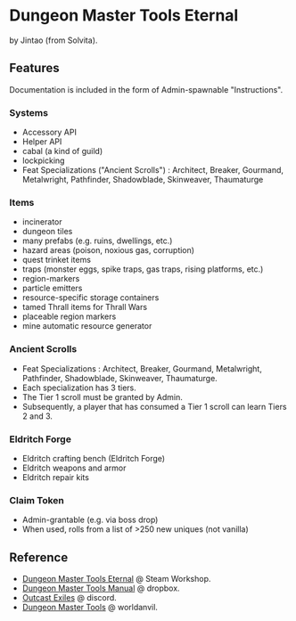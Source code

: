 # Dungeon Master Tools Eternal

by Jintao (from Solvita).

## Features

Documentation is included in the form of Admin-spawnable "Instructions".

### Systems

- Accessory API
- Helper API
- cabal (a kind of guild)
- lockpicking
- Feat Specializations ("Ancient Scrolls") : Architect, Breaker, Gourmand, Metalwright, Pathfinder, Shadowblade, Skinweaver, Thaumaturge

### Items

- incinerator
- dungeon tiles
- many prefabs (e.g. ruins, dwellings, etc.)
- hazard areas (poison, noxious gas, corruption)
- quest trinket items
- traps (monster eggs, spike traps, gas traps, rising platforms, etc.)
- region-markers
- particle emitters
- resource-specific storage containers
- tamed Thrall items for Thrall Wars
- placeable region markers
- mine automatic resource generator

### Ancient Scrolls

- Feat Specializations : Architect, Breaker, Gourmand, Metalwright, Pathfinder, Shadowblade, Skinweaver, Thaumaturge.
- Each specialization has 3 tiers.
- The Tier 1 scroll must be granted by Admin.
- Subsequently, a player that has consumed a Tier 1 scroll can learn Tiers 2 and 3.

### Eldritch Forge

- Eldritch crafting bench (Eldritch Forge)
- Eldritch weapons and armor
- Eldritch repair kits

### Claim Token

- Admin-grantable (e.g. via boss drop)
- When used, rolls from a list of >250 new uniques (not vanilla)

## Reference

- [Dungeon Master Tools Eternal](https://steamcommunity.com/sharedfiles/filedetails/?id=3269051739) @ Steam Workshop.
- [Dungeon Master Tools Manual](https://www.dropbox.com/scl/fi/glhsh7kehrxfuah98ogbt/DungeonMasterTools.pdf?rlkey=5ifpoynfi0jq4qgh3b5xrvv9t&e=2&dl=0) @ dropbox.
- [Outcast Exiles](https://discord.gg/SWYQ8TtdxF) @ discord.
- [Dungeon Master Tools](https://www.worldanvil.com/w/dungeonmaster-tools-jestersuave) @ worldanvil.
